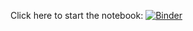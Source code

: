Click here to start the notebook:
[![Binder](https://mybinder.org/badge_logo.svg)](https://mybinder.org/v2/gh/textcortex/icortex-binder/HEAD?filepath=basic_example.ipynb)
